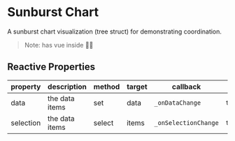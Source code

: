 # Sunburst Chart

A sunburst chart visualization (tree struct) for demonstrating coordination.

>Note: has vue inside 🤦‍♀

## Reactive Properties

| property      | description                                   | method    | target    | callback              | internal listener             |
| ---------     | --------------------------------------        | ----------|-----------|-------------------    |---------------------------    |
|data           |the data items                                 |set        |data       |`_onDataChange`        |`this.vm.$on('data',...)`      |
|selection      |the data items                                 |select     |items      |`_onSelectionChange`   |`this.vm.$on('selection',...)` |